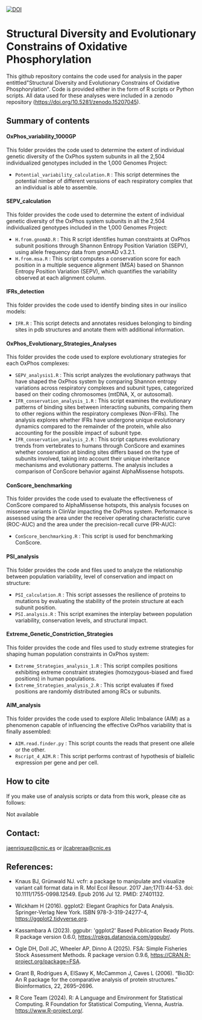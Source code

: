 

[![DOI](https://zenodo.org/badge/DOI/10.5281/zenodo.15207045.svg)](https://doi.org/10.5281/zenodo.15207045)


# Structural Diversity and Evolutionary Constrains of Oxidative Phosphorylation

This github repository contains the code used for analysis in the paper entittled"Structural Diversity and Evolutionary Constrains of Oxidative Phosphorylation". Code is provided either in the form of R scripts or Python scripts. All data used for these analyses were included in a zenodo repository (https://doi.org/10.5281/zenodo.15207045).

## Summary of contents
#### OxPhos_variability_1000GP
This folder provides the code used to determine the extent of individual genetic diversity of the OxPhos system subunits in all the 2,504 individualized genotypes included in the 1,000 Genomes Project:

- `Potential_variability_calculation.R` : This script determines the potential nimber of different verssions of each respiratory complex that an individual is able to assemble.

#### SEPV_calculation
This folder provides the code used to determine the extent of individual genetic diversity of the OxPhos system subunits in all the 2,504 individualized genotypes included in the 1,000 Genomes Project:

- `H.from.gnomAD.R` : This R script identifies human constraints at OxPhos subunit positions through Shannon Entropy Position Variation (SEPV), using allele frequency data from gnomAD v3.2.1.
- `H.from.msa.R` : This script computes a conservation score for each position in a multiple sequence alignment (MSA) based on Shannon Entropy Position Variation (SEPV), which quantifies the variability observed at each alignment column.

#### IFRs_detection
This folder provides the code used to identify binding sites in our insilico models: 

- `IFR.R` : This script detects and annotates residues belonging to binding sites in pdb structures and anotate them with additional information.

#### OxPhos_Evolutionary_Strategies_Analyses
This folder provides the code used to explore evolutionary strategies for each OxPhos complexes: 

- `SEPV_analysis1.R` : This script analyzes the evolutionary pathways that have shaped the OxPhos system by comparing Shannon entropy variations across respiratory complexes and subunit types, categorized based on their coding chromosomes (mtDNA, X, or autosomal).
- `IFR_conservation_analysis_1.R` : This script examines the evolutionary patterns of binding sites between interacting subunits, comparing them to other regions within the respiratory complexes (Non-IFRs). The analysis explores whether IFRs have undergone unique evolutionary dynamics compared to the remainder of the protein, while also accounting for the possible impact of subunit type.
- `IFR_conservation_analysis_2.R` : This script captures evolutionary trends from vertebrates to humans through ConScore and examines whether conservation at binding sites differs based on the type of subunits involved, taking into account their unique inheritance mechanisms and evolutionary patterns. The analysis includes a comparison of ConScore behavior against AlphaMissense hotspots.

#### ConScore_benchmarking
This folder provides the code used to evaluate the effectiveness of ConScore compared to AlphaMissense hotspots, this analysis focuses on missense variants in ClinVar impacting the OxPhos system. Performance is assessed using the area under the receiver operating characteristic curve (ROC-AUC) and the area under the precision-recall curve (PR-AUC): 

- `ConScore_benchmarking.R` : This script is used for benchmarking ConScore.

#### PSI_analysis
This folder provides the code and files used to analyze the relationship between population variability, level of conservation and impact on structure:

- `PSI_calculation.R` : This script assesses the resilience of proteins to mutations by evaluating the stability of the protein structure at each subunit position.
- `PSI.analysis.R` : This script examines the interplay between population variability, conservation levels, and structural impact.

#### Extreme_Genetic_Constriction_Strategies
This folder provides the code and files used to study extreme strategies for shaping human population constraints in OxPhos system:

- `Extreme_Strategies_analysis_1.R` : This script compiles positions exhibiting extreme constraint strategies (homozygous-biased and fixed positions) in human populations.
- `Extreme_Strategies_analysis_2.R` : This script evaluates if fixed positions are randomly distributed among RCs or subunits.

#### AIM_analysis
This folder provides the code used to explore Allelic Imbalance (AIM) as a phenomenon capable of influencing the effective OxPhos variability that is finally assembled:

- `AIM.read.finder.py` : This script counts the reads that present one allele or the other.
- `Rscript_4_AIM.R` : This script performs contrast of hypothesis of biallelic expression per gene and per cell.


## How to cite

If you make use of analysis scripts or data from this work, please cite as follows:

Not available

## Contact: 
jaenriquez@cnic.es or jlcabreraa@cnic.es 

## References:

- Knaus BJ, Grünwald NJ. vcfr: a package to manipulate and visualize variant call format data in R. Mol Ecol Resour. 2017 Jan;17(1):44-53. doi: 10.1111/1755-0998.12549. Epub 2016 Jul 12. PMID: 27401132.

- Wickham H (2016). ggplot2: Elegant Graphics for Data Analysis. Springer-Verlag New York. ISBN 978-3-319-24277-4, https://ggplot2.tidyverse.org.

- Kassambara A (2023). ggpubr: 'ggplot2' Based Publication Ready Plots. R package version 0.6.0, https://rpkgs.datanovia.com/ggpubr/.

- Ogle DH, Doll JC, Wheeler AP, Dinno A (2025). FSA: Simple Fisheries Stock Assessment Methods. R package version 0.9.6, https://CRAN.R-project.org/package=FSA.

- Grant B, Rodrigues A, ElSawy K, McCammon J, Caves L (2006). “Bio3D: An R package for the comparative analysis of protein structures.” Bioinformatics, 22, 2695–2696.

- R Core Team (2024). R: A Language and Environment for Statistical Computing. R Foundation for Statistical Computing, Vienna, Austria. <https://www.R-project.org/>.
